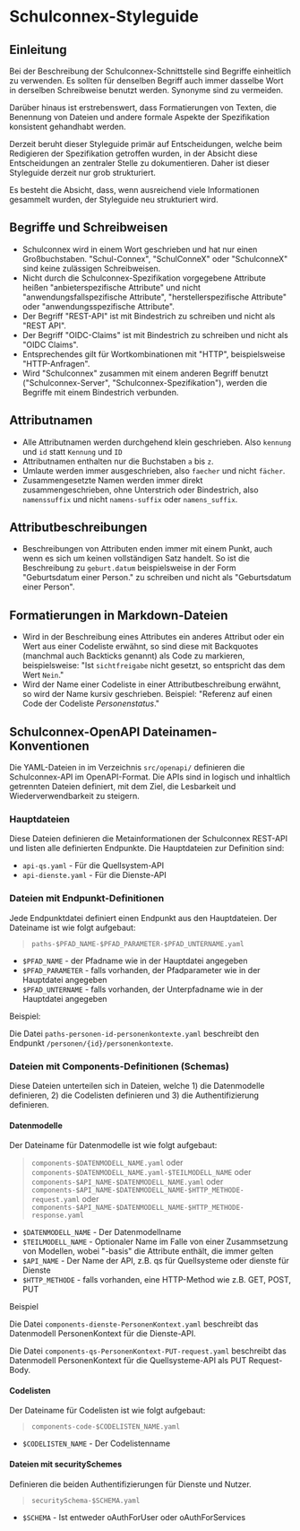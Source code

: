 # Schulconnex-Styleguide

## Einleitung

Bei der Beschreibung der Schulconnex-Schnittstelle sind Begriffe einheitlich zu verwenden. Es sollten für denselben
Begriff auch immer dasselbe Wort in derselben Schreibweise benutzt werden. Synonyme sind zu vermeiden.

Darüber hinaus ist erstrebenswert, dass Formatierungen von Texten, die Benennung von Dateien und andere formale
Aspekte der Spezifikation konsistent gehandhabt werden.

Derzeit beruht dieser Styleguide primär auf Entscheidungen, welche beim Redigieren der Spezifikation getroffen
wurden, in der Absicht diese Entscheidungen an zentraler Stelle zu dokumentieren. Daher ist dieser Styleguide
derzeit nur grob strukturiert.

Es besteht die Absicht, dass, wenn ausreichend viele Informationen gesammelt wurden, der Styleguide neu
strukturiert wird.

## Begriffe und Schreibweisen

- Schulconnex wird in einem Wort geschrieben und hat nur einen Großbuchstaben. "Schul-Connex", "SchulConneX" oder
  "SchulconneX" sind keine zulässigen Schreibweisen.
- Nicht durch die Schulconnex-Spezifikation vorgegebene Attribute heißen "anbieterspezifische Attribute" und nicht
  "anwendungsfallspezifische Attribute", "herstellerspezifische Attribute"  oder "anwendungsspezifische Attribute".
- Der Begriff "REST-API" ist mit Bindestrich zu schreiben und nicht als "REST API".
- Der Begriff "OIDC-Claims" ist mit Bindestrich zu schreiben und nicht als "OIDC Claims".
- Entsprechendes gilt für Wortkombinationen mit "HTTP", beispielsweise "HTTP-Anfragen".
- Wird "Schulconnex" zusammen mit einem anderen Begriff benutzt ("Schulconnex-Server", "Schulconnex-Spezifikation"),
  werden die Begriffe mit einem Bindestrich verbunden.

## Attributnamen

- Alle Attributnamen werden durchgehend klein geschrieben. Also `kennung` und `id` statt `Kennung` und `ID`
- Attributnamen enthalten nur die Buchstaben `a` bis `z`.
- Umlaute werden immer ausgeschrieben, also `faecher` und nicht `fächer`.
- Zusammengesetzte Namen werden immer direkt zusammengeschrieben, ohne Unterstrich oder Bindestrich, also
  `namenssuffix` und nicht `namens-suffix` oder `namens_suffix`.

## Attributbeschreibungen

- Beschreibungen von Attributen enden immer mit einem Punkt, auch wenn es sich um keinen vollständigen Satz handelt.
  So ist die Beschreibung zu `geburt.datum` beispielsweise in der Form "Geburtsdatum einer Person." zu schreiben
  und nicht als "Geburtsdatum einer Person".

## Formatierungen in Markdown-Dateien

- Wird in der Beschreibung eines Attributes ein anderes Attribut oder ein Wert aus einer Codeliste erwähnt, so
  sind diese mit Backquotes (manchmal auch Backticks genannt) als Code zu markieren, beispielsweise: "Ist
  `sichtfreigabe` nicht gesetzt, so entspricht das dem Wert `Nein`."
- Wird der Name einer Codeliste in einer Attributbeschreibung erwähnt, so wird der Name kursiv geschrieben.
  Beispiel: "Referenz auf einen Code der Codeliste *Personenstatus*."

## Schulconnex-OpenAPI Dateinamen-Konventionen

Die YAML-Dateien in im Verzeichnis `src/openapi/` definieren die Schulconnex-API im OpenAPI-Format. Die APIs
sind in logisch und inhaltlich getrennten Dateien definiert, mit dem Ziel, die Lesbarkeit und
Wiederverwendbarkeit zu steigern.

### Hauptdateien

Diese Dateien definieren die Metainformationen der Schulconnex REST-API und listen alle definierten Endpunkte.
Die Hauptdateien zur Definition sind:

- `api-qs.yaml` - Für die Quellsystem-API
- `api-dienste.yaml` - Für die Dienste-API

### Dateien mit Endpunkt-Definitionen

Jede Endpunktdatei definiert einen Endpunkt aus den Hauptdateien. Der Dateiname ist wie folgt aufgebaut:

> `paths-$PFAD_NAME-$PFAD_PARAMETER-$PFAD_UNTERNAME.yaml`

- `$PFAD_NAME` - der Pfadname wie in der Hauptdatei angegeben
- `$PFAD_PARAMETER` - falls vorhanden, der Pfadparameter wie in der Hauptdatei angegeben
- `$PFAD_UNTERNAME` - falls vorhanden, der Unterpfadname wie in der Hauptdatei angegeben

Beispiel:

Die Datei `paths-personen-id-personenkontexte.yaml` beschreibt den Endpunkt
`/personen/{id}/personenkontexte`.

### Dateien mit Components-Definitionen (Schemas)

Diese Dateien unterteilen sich in Dateien, welche 1) die Datenmodelle definieren, 2) die
Codelisten definieren und 3) die Authentifizierung definieren.

#### Datenmodelle

Der Dateiname für Datenmodelle ist wie folgt aufgebaut:

> `components-$DATENMODELL_NAME.yaml` oder
> `components-$DATENMODELL_NAME.yaml-$TEILMODELL_NAME` oder
> `components-$API_NAME-$DATENMODELL_NAME.yaml` oder
> `components-$API_NAME-$DATENMODELL_NAME-$HTTP_METHODE-request.yaml` oder
> `components-$API_NAME-$DATENMODELL_NAME-$HTTP_METHODE-response.yaml`

- `$DATENMODELL_NAME` - Der Datenmodellname
- `$TEILMODELL_NAME` - Optionaler Name im Falle von einer Zusammsetzung von Modellen, wobei "-basis" die Attribute
  enthält, die immer gelten
- `$API_NAME` - Der Name der API, z.B. qs für Quellsysteme oder dienste für Dienste
- `$HTTP_METHODE` - falls vorhanden, eine HTTP-Method wie z.B. GET, POST, PUT

Beispiel

Die Datei `components-dienste-PersonenKontext.yaml` beschreibt das Datenmodell PersonenKontext
für die Dienste-API.

Die Datei `components-qs-PersonenKontext-PUT-request.yaml` beschreibt das Datenmodell
PersonenKontext für die Quellsysteme-API als PUT Request-Body.

#### Codelisten

Der Dateiname für Codelisten ist wie folgt aufgebaut:

> `components-code-$CODELISTEN_NAME.yaml`

- `$CODELISTEN_NAME` - Der Codelistenname

#### Dateien mit securitySchemes

Definieren die beiden Authentifizierungen für Dienste und Nutzer.

> `securitySchema-$SCHEMA.yaml`

- `$SCHEMA` - Ist entweder oAuthForUser oder oAuthForServices
